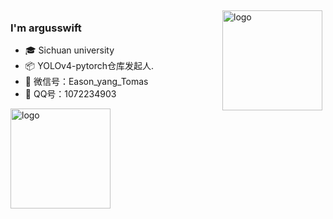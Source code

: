 <img src="https://github-readme-stats.vercel.app/api?username=argusswift&show_icons=true" alt="logo" height="160" align="right" style="margin: 5px; margin-bottom: 20px;" />

### I'm argusswift

- 🎓 Sichuan university
- 📦 YOLOv4-pytorch仓库发起人.
- 📖 微信号：Eason_yang_Tomas
- 📖 QQ号：1072234903

<img src="https://github-profile-trophy.vercel.app/?username=argusswift&theme=flat&column=7" alt="logo" height="160" align="center" style="margin: auto; margin-bottom: 20px;" />
